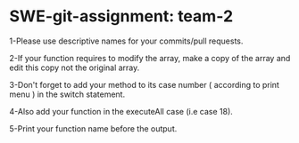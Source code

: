 # SWE-git-assignment: team-2

1-Please use descriptive names for your commits/pull requests.

2-If your function requires to modify the array, make a copy of the array and edit this copy not the original array.

3-Don't forget to add your method to its case number ( according to print menu ) in the switch statement.

4-Also add your function in the executeAll case (i.e case 18).

5-Print your function name before the output.